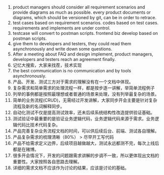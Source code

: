 1. product managers should consider all requirement scenarios and provide diagrams as much as possible. every product documents or diagrams, which should be versioned by git, can be in order to retrace.
2. test cases based on requirement scenarios. codes based on test cases. requirements and implements are under control.
3. testcase will convert to postman scripts. frontend biz develop based on postman scripts.
4. give them to developers and testers, they could read them asynchronously and write down some questions.
5. After a meeting about FAQ and design implement, product managers, developers and testers reach an agreement finally.
6. 记忆大搜索，大家来找茬，技术实现
7. the best communication is no communication and by tools asynchronously.
8. 产品、开发、测试三方对于需求的理解没有在一个文档中体现。
9. 复杂需求和简单需求的处理流程一样，都是按步逐一讲解，举简单流程例子
10. 列举的事例都是按照最理想或者普通的场景来处理，没有列举最复杂的场景。
11. 简单的业务流程(CRUD)，无需经过开发讲解，大家同步开会主要是针对复杂流程及新的名词解释同步。
12. 自动化测试不仅是提高测试效率，还未后续系统结构性改造提供验证基础。
13. 测试验证中最重要的是验证业务逻辑代码，业务逻辑代码来源于需求。业务逻辑代码比技术代码复杂。
14. 产品完善复杂业务流程文档的时间，可以供后续后台、前端、测试各自理解。
15. 产品复杂需求的梳理清晰（80%） > 尽早开工写代码
16. 产品不给需求定义边界，后续项目越做越大，测试永远都测不完，每次上线后都是在赌博。
17. 很多开会情况下，开发的问题跟需求讲解的步调不一致，所以更体现出文档的重要性。大家按照各自思路去理解。
18. 详细的需求文档不应该作为讨论的结果，应该是讨论的基础。
